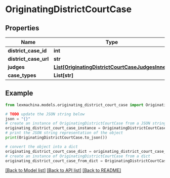 # OriginatingDistrictCourtCase


## Properties

Name | Type | Description | Notes
------------ | ------------- | ------------- | -------------
**district_case_id** | **int** |  | 
**district_case_url** | **str** |  | 
**judges** | [**List[OriginatingDistrictCourtCaseJudgesInner]**](OriginatingDistrictCourtCaseJudgesInner.md) |  | 
**case_types** | **List[str]** |  | 

## Example

```python
from lexmachina.models.originating_district_court_case import OriginatingDistrictCourtCase

# TODO update the JSON string below
json = "{}"
# create an instance of OriginatingDistrictCourtCase from a JSON string
originating_district_court_case_instance = OriginatingDistrictCourtCase.from_json(json)
# print the JSON string representation of the object
print(OriginatingDistrictCourtCase.to_json())

# convert the object into a dict
originating_district_court_case_dict = originating_district_court_case_instance.to_dict()
# create an instance of OriginatingDistrictCourtCase from a dict
originating_district_court_case_from_dict = OriginatingDistrictCourtCase.from_dict(originating_district_court_case_dict)
```
[[Back to Model list]](../README.md#documentation-for-models) [[Back to API list]](../README.md#documentation-for-api-endpoints) [[Back to README]](../README.md)


